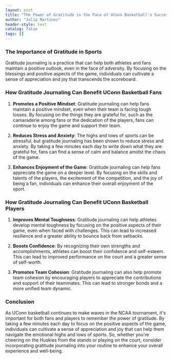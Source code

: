 ```yaml
---
layout: post
title: "The Power of Gratitude in the Face of UConn Basketball's Success"
author: "Julia Martinez"
header-style: text
catalog: false
tags: []
---
```


### The Importance of Gratitude in Sports

Gratitude journaling is a practice that can help both athletes and fans maintain a positive outlook, even in the face of adversity. By focusing on the blessings and positive aspects of the game, individuals can cultivate a sense of appreciation and joy that transcends the scoreboard.

### How Gratitude Journaling Can Benefit UConn Basketball Fans

1. **Promotes a Positive Mindset**: Gratitude journaling can help fans maintain a positive mindset, even when their team is facing tough losses. By focusing on the things they are grateful for, such as the camaraderie among fans or the dedication of the players, fans can continue to enjoy the game and support their team.

2. **Reduces Stress and Anxiety**: The highs and lows of sports can be stressful, but gratitude journaling has been shown to reduce stress and anxiety. By taking a few minutes each day to write down what they are grateful for, fans can find a sense of calm and balance amidst the chaos of the game.

3. **Enhances Enjoyment of the Game**: Gratitude journaling can help fans appreciate the game on a deeper level. By focusing on the skills and talents of the players, the excitement of the competition, and the joy of being a fan, individuals can enhance their overall enjoyment of the sport.

### How Gratitude Journaling Can Benefit UConn Basketball Players

1. **Improves Mental Toughness**: Gratitude journaling can help athletes develop mental toughness by focusing on the positive aspects of their game, even when faced with challenges. This can lead to increased resilience and a greater ability to bounce back from setbacks.

2. **Boosts Confidence**: By recognizing their own strengths and accomplishments, athletes can boost their confidence and self-esteem. This can lead to improved performance on the court and a greater sense of self-worth.

3. **Promotes Team Cohesion**: Gratitude journaling can also help promote team cohesion by encouraging players to appreciate the contributions and support of their teammates. This can lead to stronger bonds and a more unified team dynamic.

### Conclusion

As UConn basketball continues to make waves in the NCAA tournament, it's important for both fans and players to remember the power of gratitude. By taking a few minutes each day to focus on the positive aspects of the game, individuals can cultivate a sense of appreciation and joy that can help them navigate the emotional highs and lows of sports. So, whether you're cheering on the Huskies from the stands or playing on the court, consider incorporating gratitude journaling into your routine to enhance your overall experience and well-being.